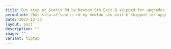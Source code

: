 ```yaml
---
title: Bus stop at Scotts Rd by Newton Stn Exit B skipped for upgrades
permalink: /bus-stop-at-scotts-rd-by-newton-stn-exit-b-skipped-for-upgrades/
date: 2022-12-27
layout: post
description: ""
image: ""
variant: tiptap
---
```

